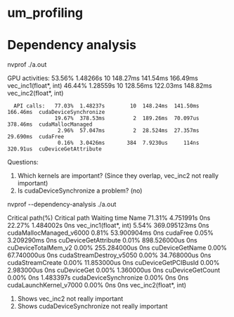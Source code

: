 # um_profiling

# Dependency analysis
nvprof ./a.out


 GPU activities:   53.56%  1.48266s        10  148.27ms  141.54ms  166.49ms  vec_inc1(float*, int)
                   46.44%  1.28559s        10  128.56ms  122.03ms  148.82ms  vec_inc2(float*, int)

      API calls:   77.03%  1.48237s        10  148.24ms  141.50ms  166.46ms  cudaDeviceSynchronize
                   19.67%  378.53ms         2  189.26ms  70.097us  378.46ms  cudaMallocManaged
                    2.96%  57.047ms         2  28.524ms  27.357ms  29.690ms  cudaFree
                    0.16%  3.0426ms       384  7.9230us     114ns  320.91us  cuDeviceGetAttribute


Questions:

1. Which kernels are important? (Since they overlap, vec_inc2 not really important)
2. Is cudaDeviceSynchronize a problem? (no)

nvprof --dependency-analysis  ./a.out

Critical path(%)  Critical path  Waiting time  Name
          71.31%      4.751991s           0ns  <Other>
          22.27%      1.484002s           0ns  vec_inc1(float*, int)
           5.54%   369.095123ms           0ns  cudaMallocManaged_v6000
           0.81%    53.900904ms           0ns  cudaFree
           0.05%     3.209290ms           0ns  cuDeviceGetAttribute
           0.01%   898.526000us           0ns  cuDeviceTotalMem_v2
           0.00%   255.284000us           0ns  cuDeviceGetName
           0.00%    67.740000us           0ns  cudaStreamDestroy_v5050
           0.00%    34.768000us           0ns  cudaStreamCreate
           0.00%    11.853000us           0ns  cuDeviceGetPCIBusId
           0.00%     2.983000us           0ns  cuDeviceGet
           0.00%     1.360000us           0ns  cuDeviceGetCount
           0.00%            0ns     1.483397s  cudaDeviceSynchronize
           0.00%            0ns           0ns  cudaLaunchKernel_v7000
           0.00%            0ns           0ns  vec_inc2(float*, int)

1. Shows vec_inc2 not really important
2. Shows cudaDeviceSynchronize not really important
